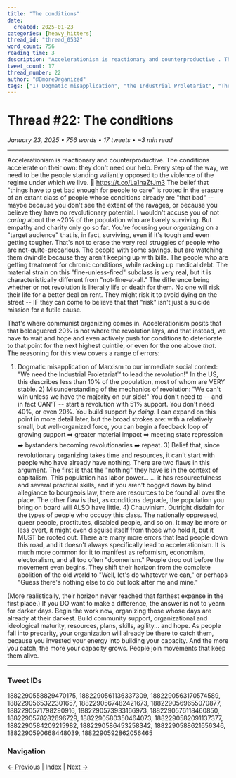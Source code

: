 ```yaml
---
title: "The conditions"
date:
  created: 2025-01-23
categories: [heavy_hitters]
thread_id: "thread_0532"
word_count: 756
reading_time: 3
description: "Accelerationism is reactionary and counterproductive . The conditions accelerate on their own : they do n't need our help ."
tweet_count: 17
thread_number: 22
author: "@BmoreOrganized"
tags: ["1) Dogmatic misapplication", "the Industrial Proletariat", "The material strain", "The conditions", "The belief"]
---
```

# Thread #22: The conditions

*January 23, 2025 • 756 words • 17 tweets • ~3 min read*

---

Accelerationism is reactionary and counterproductive. The conditions accelerate on their own: they don't need our help. Every step of the way, we need to be the people standing valiantly opposed to the violence of the regime under which we live. 🧵 https://t.co/La1haZtJm3 The belief that "things have to get bad enough for people to care" is rooted in the erasure of an extant class of people whose conditions already are "that bad" -- maybe because you don't see the extent of the ravages, or because you believe they have no revolutionary potential. I wouldn't accuse you of not *caring* about the ~20% of the population who are barely surviving. But empathy and charity only go so far. You're focusing your *organizing* on a "target audience" that is, in fact, surviving, even if it's tough and even getting tougher. That's not to erase the very real struggles of people who are not-quite-precarious. The people with some savings, but are watching them dwindle because they aren't keeping up with bills. The people who are getting treatment for chronic conditions, while racking up medical debt. The material strain on this "fine-unless-fired" subclass is very real, but it is characteristically different from "not-fine-at-all." The difference being whether or not revolution is literally life or death for them. No one will risk their life for a better deal on rent. They might risk it to avoid dying on the street -- IF they can come to believe that that "risk" isn't just a suicide mission for a futile cause.

That's where communist organizing comes in. Accelerationism posits that that beleaguered 20% is not where the revolution lays, and that instead, we have to wait and hope and even actively push for conditions to deteriorate to that point for the next highest quintile, or even for the one above *that*. The reasoning for this view covers a range of errors:

1) Dogmatic misapplication of Marxism to our immediate social context: "We need the Industrial Proletariat™️ to lead the revolution!"
In the US, this describes less than 10% of the population, most of whom are VERY stable. 2) Misunderstanding of the mechanics of revolution: "We can't win unless we have the majority on our side!"
You don't need to -- and in fact CAN'T -- start a revolution with 51% support. You don't need 40%, or even 20%. You build support *by doing.* I can expand on this point in more detail later, but the broad strokes are: with a relatively small, but well-organized force, you can begin a feedback loop of growing support ➡️ greater material impact ➡️ meeting state repression ➡️ bystanders becoming revolutionaries ➡️ repeat. 3) Belief that, since revolutionary organizing takes time and resources, it can't start with people who have already have nothing.
There are two flaws in this argument. The first is that the "nothing" they have is in the context of capitalism. This population has labor power... ... it has resourcefulness and several practical skills, and if you aren't bogged down by blind allegiance to bourgeois law, there are resources to be found all over the place.
The other flaw is that, as conditions degrade, the population you bring on board will ALSO have little. 4) Chauvinism. Outright disdain for the types of people who occupy this class. The nationally oppressed, queer people, prostitutes, disabled people, and so on. It may be more or less overt, it might even disguise itself from those who hold it, but it MUST be rooted out. There are many more errors that lead people down this road, and it doesn't always specifically lead to accelerationism. It is much more common for it to manifest as reformism, economism, electoralism, and all too often "doomerism." People drop out before the movement even begins. They shift their horizon from the complete abolition of the old world to "Well, let's do whatever we can," or perhaps "Guess there's nothing else to do but look after me and mine."

(More realistically, their horizon never reached that farthest expanse in the first place.) If you DO want to make a difference, the answer is not to yearn for darker days. Begin the work now, organizing those whose days are already at their darkest. Build community support, organizational and ideological maturity, resources, plans, skills, agility... and hope. As people fall into precarity, your organization will already be there to catch them, because you invested your energy into building your capacity. And the more you catch, the more your capacity grows. People join movements that keep them alive.

---

### Tweet IDs
1882290558829470175, 1882290561136337309, 1882290563170574589, 1882290565322301657, 1882290567482421673, 1882290569655070877, 1882290571798290916, 1882290573933166973, 1882290576118460850, 1882290578282696729, 1882290580350464073, 1882290582091137377, 1882290584209215982, 1882290586453258342, 1882290588621656346, 1882290590668448039, 1882290592862056465

### Navigation
[← Previous](021-*.md) | [Index](index.md) | [Next →](023-*.md)